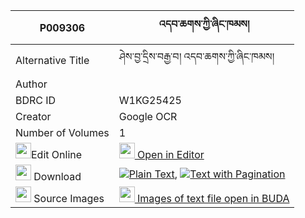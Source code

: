 |P009306|འདབ་ཆགས་ཀྱི་ཞིང་ཁམས། 
| --- | --- 
|Alternative Title |ཤེས་བྱ་དྲིས་བརྒྱ་བ། འདབ་ཆགས་ཀྱི་ཞིང་ཁམས།
|Author | 
|BDRC ID | W1KG25425
|Creator | Google OCR
|Number of Volumes| 1
|<img width="25" src="https://img.icons8.com/color/25/000000/edit-property.png">Edit Online| [<img width="25" src="https://avatars.githubusercontent.com/u/45091458?s=200&v=4"> Open in Editor](http://editor.openpecha.org/P009306)
|<img width="25" src="https://img.icons8.com/fluent/48/000000/download-2.png"/>  Download | [![](https://img.icons8.com/color/20/000000/txt.png)Plain Text](https://github.com/Openpecha/P009306/releases/download/v1/dabchak_kyi_shyingkham_plain_P009306.zip), [![](https://img.icons8.com/color/20/000000/txt.png)Text with Pagination](https://github.com/Openpecha/P009306/releases/download/v1/dabchak_kyi_shyingkham_pages_P009306.zip)
|<img width="25" src="https://img.icons8.com/plasticine/100/000000/pictures-folder.png"/>  Source Images | [<img width="25" src="https://library.bdrc.io/icons/BUDA-small.svg"> Images of text file open in BUDA](https://library.bdrc.io/show/bdr:W1KG25425)
